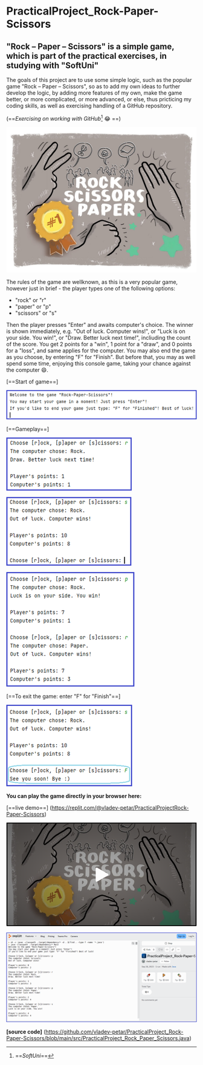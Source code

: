 # PracticalProject_Rock-Paper-Scissors
## "Rock – Paper – Scissors" is a simple game, which is part of the practical exercises, in studying with "SoftUni"

The goals of this project are to use some simple logic, such as the popular game "Rock – Paper – Scissors", so as to add my own ideas to further develop the logic, by adding more features of my own, make the game better, or more complicated, or more advanced, or else, thus pricticing my coding skills, as well as exercising handling of a GitHub repository.

(==*Exercising on working with GitHub*[^1] :joy: ==)

![Rock-Paper-Scissors-logo-2.jpg](https://github.com/vladev-petar/PracticalProject_Rock-Paper-Scissors/blob/main/Rock-Paper-Scissors-logo-2.jpg)

The rules of the game are wellknown, as this is a very popular game, however just in brief - the player types one of the following options:

- "rock" or "r"
- "paper" or "p"
- "scissors" or "s"

Then the player presses "Enter" and awaits computer's choice. The winner is shown immediately, e.g. "Out of luck. Computer wins!", or "Luck is on your side. You win!", or "Draw. Better luck next time!", incliuding the count of the score. You get 2 points for a "win", 1 point for a "draw", and 0 points for a "loss", and same applies for the computer. You may also end the game as you choose, by entering "F" for "Finish". But before that, you may as well spend some time, enjoying this console game, taking your chance against the computer 😄. 

[==Start of game==]

![Game (1) - start of game.png](https://github.com/vladev-petar/PracticalProject_Rock-Paper-Scissors/blob/main/Game%20(1)%20-%20start%20of%20game.png)

[==Gameplay==] 

![Game (2) - gameplay.png](https://github.com/vladev-petar/PracticalProject_Rock-Paper-Scissors/blob/main/Game%20(2)%20-%20gameplay.png) 

![Game (3) - gameplay.png](https://github.com/vladev-petar/PracticalProject_Rock-Paper-Scissors/blob/main/Game%20(3)%20-%20gameplay.png) 

![Game (4) - gameplay.png](https://github.com/vladev-petar/PracticalProject_Rock-Paper-Scissors/blob/main/Game%20(4)%20-%20gameplay.png)

[==To exit the game: enter "F" for "Finish"==] 

![Game (5) - exit the game.png](https://github.com/vladev-petar/PracticalProject_Rock-Paper-Scissors/blob/main/Game%20(5)%20-%20exit%20the%20game.png)

**You can play the game directly in your browser here:**

[==live demo==] (https://replit.com/@vladev-petar/PracticalProjectRock-Paper-Scissors)

![Game (6) - live demo.png](https://github.com/vladev-petar/PracticalProject_Rock-Paper-Scissors/blob/main/Game%20(6)%20-%20live%20demo.png)

![Game (6) - live demo_4.png](https://github.com/vladev-petar/PracticalProject_Rock-Paper-Scissors/blob/main/Game%20(6)%20-%20live%20demo_4.png)

**[source code]** (https://github.com/vladev-petar/PracticalProject_Rock-Paper-Scissors/blob/main/src/PracticalProject_Rock_Paper_Scissors.java)

[^1]: ==*SoftUni*==
